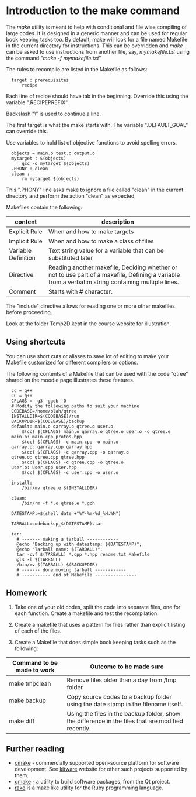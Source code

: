 # Introduction to the make command

The *make* utility is meant to help with conditional and file wise
compiling of large codes. It is designed in a generic manner and can be
used for regular book keeping tasks too. By default, make will look for
a file named Makefile in the current directory for instructions. This
can be overridden and *make* can be asked to use instructions from
another file, say, *mymakefile.txt* using the command "*make -f
mymakefile.txt*"

The rules to recompile are listed in the Makefile as follows:

      target : prerequisites
          recipe

Each line of recipe should have tab in the beginning. Override this using the variable ".RECIPEPREFIX".

Backslash "\\" is used to continue a line.

The first target is what the make starts with. The variable ".DEFAULT\_GOAL" can override this.

Use variables to hold list of objective functions to avoid spelling errors.

      objects = main.o test.o output.o
      mytarget : $(objects)
          gcc -o mytarget $(objects)
      .PHONY : clean
      clean :
          rm mytarget $(objects)

This ".PHONY" line asks make to ignore a file called "clean" in the current directory and perform the action "clean" as expected.

Makefiles contain the following:

| content | description |
| ------- | ----------- |
| Explicit Rule | When and how to make targets |
| Implicit Rule | When and how to make a class of files |
| Variable Definition | Text string value for a variable that can be substituted later |
| Directive | Reading another makefile, Deciding whether or not to use part of a makefile, Defining a variable from a verbatim string containing multiple lines. |
| Comment | Starts with **\#** character. |

The "include" directive allows for reading one or more other makefiles
before proceeding.

Look at the folder Temp2D kept in the course website for illustration.

## Using shortcuts

You can use short cuts or aliases to save lot of editing to make your
Makefile customized for different compilers or options.

The following contents of a Makefile that can be used with the code
"qtree" shared on the moodle page illustrates these features.

      cc = g++
      CC = g++
      CFLAGS = -g3 -ggdb -O
      # Modify the following paths to suit your machine
      CODEBASE=/home/blah/qtree
      INSTALLDIR=$(CODEBASE)/run
      BACKUPDIR=$(CODEBASE)/backup
      default: main.o qarray.o qtree.o user.o
          $(cc) $(CFLAGS) main.o qarray.o qtree.o user.o -o qtree.e
      main.o: main.cpp protos.hpp
          $(cc) $(CFLAGS) -c main.cpp -o main.o
      qarray.o: qarray.cpp qarray.hpp
          $(cc) $(CFLAGS) -c qarray.cpp -o qarray.o
      qtree.o: qtree.cpp qtree.hpp
          $(cc) $(CFLAGS) -c qtree.cpp -o qtree.o
      user.o: user.cpp user.hpp
          $(cc) $(CFLAGS) -c user.cpp -o user.o

      install:
          /bin/mv qtree.e $(INSTALLDIR)

      clean:
          /bin/rm -f *.o qtree.e *.gch

      DATESTAMP:=$(shell date +"%Y-%m-%d_%H.%M")
      
      TARBALL=codebackup_$(DATESTAMP).tar

      tar:
        # ------- making a tarball ------------
        @echo "Backing up with datestamp: $(DATESTAMP)";
        @echo "Tarball name: $(TARBALL)";
        tar -cvf $(TARBALL) *.cpp *.hpp readme.txt Makefile
        @ls -l $(TARBALL)
        /bin/mv $(TARBALL) $(BACKUPDIR)
        # ------- done moving tarball ------------
        # ----------- end of Makefile ----------------

## Homework

1. Take one of your old codes, split the code into separate files, one for each function. Create a makefile and test the recompilation.

2. Create a makefile that uses a pattern for files rather than explicit listing of each of the files.

3. Create a Makefile that does simple book keeping tasks such as the following:

| Command to be made to work | Outcome to be made sure |
| -------------------------- | ----------------------- |
| make tmpclean | Remove files older than a day from /tmp folder |
| make backup | Copy source codes to a backup folder using the date stamp in the filename itself. |
| make diff | Using the files in the backup folder, show the difference in the files that are modified recently. |

## Further reading
  * [cmake](https://cmake.org/) - commercially supported open-source platform for software development. See [kitware](https://www.kitware.com/) website for other such projects supported by them.
  * [qmake](https://www.qt.io/) - a utility to build software packages, from the Qt project.
  * [rake](https://github.com/ruby/rake) is a make like utility for the Ruby programming language.

